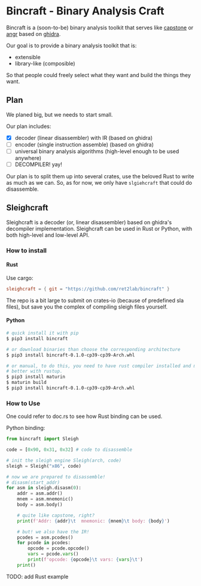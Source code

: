# Bincraft - Binary Analysis Craft

Bincraft is a (soon-to-be) binary analysis toolkit that serves like [capstone](https://www.capstone-engine.org/) or [angr](https://github.com/angr/angr) based on [ghidra](https://ghidra-sre.org/).

Our goal is to provide a binary analysis toolkit that is:

- extensible
- library-like (composible)

So that people could freely select what they want and build the things they want.

## Plan

We planed big, but we needs to start small.

Our plan includes:

- [x] decoder (linear disassembler) with IR (based on ghidra)
- [ ] encoder (single instruction assemble) (based on ghidra)
- [ ] universal binary analysis algorithms (high-level enough to be used anywhere)
- [ ] DECOMPILER! yay!

Our plan is to split them up into several crates, use the beloved Rust to write as much as we can. So, as for now, we only have `slgiehcraft` that could do disassemble.

## Sleighcraft

Sleighcraft is a decoder (or, linear disassembler) based on ghidra's decompiler implementation. Sleighcraft can be used in Rust or Python, with both high-level and low-level API.

### How to install

#### Rust

Use cargo:

```toml
sleighcraft = { git = "https://github.com/ret2lab/bincraft" }
```

The repo is a bit large to submit on crates-io (because of predefined sla files), but save you the complex of compiling sleigh files yourself.

#### Python

```bash
# quick install it with pip
$ pip3 install bincraft

# or download binaries than choose the corresponding architecture
$ pip3 install bincraft-0.1.0-cp39-cp39-Arch.whl

# or manual, to do this, you need to have rust compiler installed and maturin
# better with rustup.
$ pip3 install maturin
$ maturin build
$ pip3 install bincraft-0.1.0-cp39-cp39-Arch.whl
```

### How to Use

One could refer to doc.rs to see how Rust binding can be used.

Python binding:

```python
from bincraft import Sleigh

code = [0x90, 0x31, 0x32] # code to disassemble

# init the sleigh engine Sleigh(arch, code)
sleigh = Sleigh("x86", code)

# now we are prepared to disassemble!
# disasm(start_addr)
for asm in sleigh.disasm(0):
    addr = asm.addr()
    mnem = asm.mnemonic()
    body = asm.body()

    # quite like capstone, right?
    print(f'Addr: {addr}\t  mnemonic: {mnem}\t body: {body}')

    # but! we also have the IR!
    pcodes = asm.pcodes()
    for pcode in pcodes:
        opcode = pcode.opcode()
        vars = pcode.vars()
        print(f'opcode: {opcode}\t vars: {vars}\t')
    print()
```

TODO: add Rust example